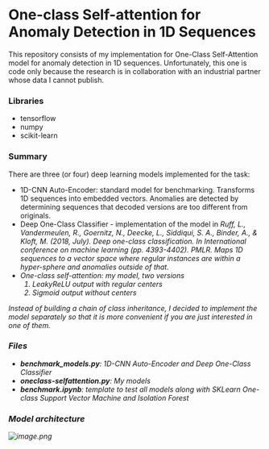 # One-class Self-attention for Anomaly Detection in 1D Sequences

This repository consists of my implementation for One-Class Self-Attention model for anomaly detection in 1D sequences. Unfortunately, this one is code only because the research is in collaboration with an industrial partner whose data I cannot publish. 

### Libraries
- tensorflow
- numpy
- scikit-learn

### Summary

There are three (or four) deep learning models implemented for the task:
- 1D-CNN Auto-Encoder: standard model for benchmarking. Transforms 1D sequences into embedded vectors. Anomalies are detected by determining sequences that decoded versions are too different from originals. 
- Deep One-Class Classifier - implementation of the model in <i>Ruff, L., Vandermeulen, R., Goernitz, N., Deecke, L., Siddiqui, S. A., Binder, A., & Kloft, M. (2018, July). Deep one-class classification. In International conference on machine learning (pp. 4393-4402). PMLR. </b> Maps 1D sequences to a vector space where regular instances are within a hyper-sphere and anomalies outside of that.
- One-class self-attention: my model, two versions
    1. LeakyReLU output with regular centers
    2. Sigmoid output without centers

Instead of building a chain of class inheritance, I decided to implement the model separately so that it is more convenient if you are just interested in one of them.

### Files
- <b>benchmark_models.py</b>: 1D-CNN Auto-Encoder and Deep One-Class Classifier
- <b>oneclass-selfattention.py</b>: My models
- <b>benchmark.ipynb</b>: template to test all models along with SKLearn One-class Support Vector Machine and Isolation Forest

### Model architecture

![image.png](attachment:image.png)
